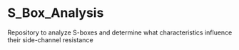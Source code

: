 # S_Box_Analysis
Repository to analyze S-boxes and determine what characteristics influence their side-channel resistance

